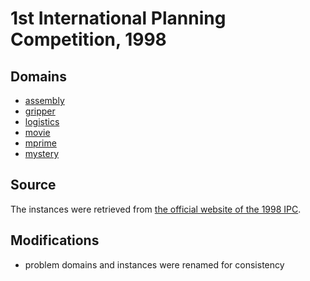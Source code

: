 # 1st International Planning Competition, 1998

## Domains

* [assembly](assembly)
* [gripper](gripper)
* [logistics](logistics)
* [movie](movie)
* [mprime](mprime)
* [mystery](mystery)

## Source

The instances were retrieved from [the official website of the 1998 IPC](http://ipc98.icaps-conference.org/domains.zip).

## Modifications

* problem domains and instances were renamed for consistency
